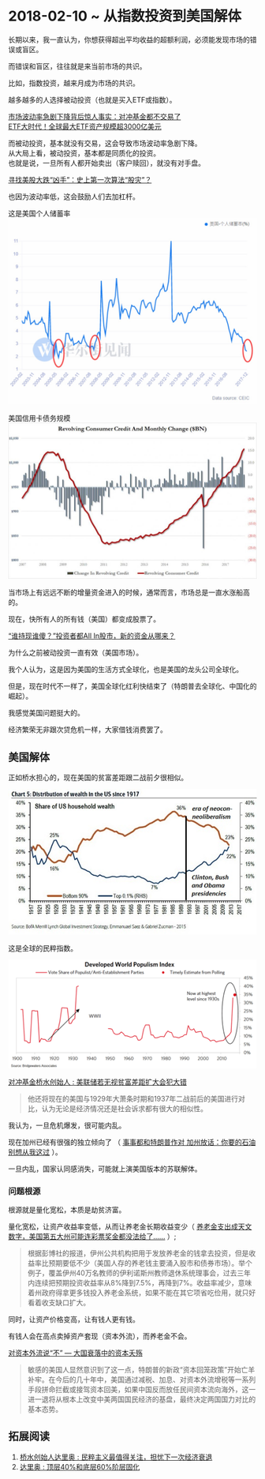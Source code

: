 # 2018-02-10 ~ 从指数投资到美国解体
长期以来，我一直认为，你想获得超出平均收益的超额利润，必须能发现市场的错误或盲区。

而错误和盲区，往往就是来当前市场的共识。

比如，指数投资，越来月成为市场的共识。

越多越多的人选择被动投资（也就是买入ETF或指数）。

[市场波动率急剧下降背后惊人事实：对冲基金都不交易了](http://t.cn/RaBOKRv)  
[ETF大时代！全球最大ETF资产规模超3000亿美元](https://wallstreetcn.com/articles/3059434)

而被动投资，基本就没有交易，这会导致市场波动率急剧下降。  
从大局上看，被动投资，基本都是同质化的投资。  
也就是说，一旦所有人都开始卖出（客户赎回），就没有对手盘。

[寻找美股大跌“凶手”：史上第一次算法“股灾”？](https://wallstreetcn.com/articles/3232876)

也因为波动率低，这会鼓励人们去加杠杆。

这是美国个人储蓄率  
![WechatIMG64507.jpeg](/-/S/jpeg/8xDOEnQisvs8HL0xCfXOyJaeFDamdL7oI-7jyQ.jpeg)

美国信用卡债务规模  
![WechatIMG64503.jpeg](/-/S/jpeg/PcMUooGucSCBx3k8Iz2TIRDrkKY4euOQmtnkew.jpeg)

当市场上有远远不断的增量资金进入的时候，通常而言，市场总是一直水涨船高的。

现在，快所有人的所有钱（美国）都变成股票了。

[“谁持现谁傻？”投资者都All In股市，新的资金从哪来？](https://wallstreetcn.com/articles/3060319)

为什么之前被动投资一直有效（美国市场）。

我个人认为，这是因为美国的生活方式全球化，也是美国的龙头公司全球化。

但是，现在时代不一样了，美国全球化红利快结束了（特朗普去全球化、中国化的崛起）。

我感觉美国问题挺大的。

经济繁荣无非跟次贷危机一样，大家借钱消费罢了。

## 美国解体

正如桥水担心的，现在美国的贫富差距跟二战前夕很相似。

![wealth-distribution1-17.jpg](/-/S/jpg/obHfSrNlMbHU7RMhpEgurlEOynoTLP6Z5-rFQg.jpg)

这是全球的民粹指数。

![Populism-Index.png](/-/S/png/hIN0pawy9Lui-9WxTgXfxFRUa2fLQpqQNGkipg.png)

[对冲基金桥水创始人 : 美联储若无视贫富差距扩大会犯大错](https://m.jiemian.com/article/1701206.html)

> 他还将现在的美国与1929年大萧条时期和1937年二战前后的美国进行对比，认为无论是经济情况还是社会诉求都有很大的相似性。

我认为，一旦危机爆发，很可能内乱。

现在加州已经有很强的独立倾向了 （ [事事都和特朗普作对 加州放话：你要的石油别想从我这过](http://www.sohu.com/a/221751978_313745) ）。

一旦内乱，国家认同感消失，可能就上演美国版本的苏联解体。

### 问题根源

根源就是量化宽松，本质是劫贫济富。

量化宽松，让资产收益率变低，从而让养老金长期收益变少（ [养老金支出成天文数字，美国第五大州可能连彩票奖金都没法给了......](http://t.cn/RKhQ4qJ) ）;

> 根据彭博社的报道，伊州公共机构把用于发放养老金的钱拿去投资，但是收益率比预期要低不少（美国人存的养老钱主要涌入股市和债券市场）。举个例子，覆盖伊州40万名教师的伊利诺斯州教师退休系统理事会，过去三年内连续把预期投资收益率从8%降到7.5%，再降到7%。收益率减少，意味着州政府得拿更多钱投入养老金系统，如果不能在其它项省吃俭用，就只好看着收支缺口扩大。

同时，让资产价格变高，让有钱人更有钱。

有钱人会在高点卖掉资产套现（资本外流），而养老金不会。

[对资本外流说“不” — 大国衰落中的资本夭殇](http://pit.ifeng.com/a/20170206/50653585_0.shtml)

> 敏感的美国人显然意识到了这一点，特朗普的新政“资本回笼政策”开始亡羊补牢。在今后的几十年中，美国通过减税、加息、对资本外流增税等一系列手段拼命拦截或接驾资本回美，如果中国反而放任民间资本流向海外，这一进一退将从根本上改变中美两国国民经济的基盘，最终决定两国国力对比的基本态势。

## 拓展阅读

1.  [桥水创始人达里奥 : 民粹主义最值得关注，担忧下一次经济衰退](http://money.163.com/17/0412/07/CHQBMQ51002580S6.html)
2.  [达里奥 : 顶层40%和底层60%阶层固化](http://www.360doc.com/content/17/1122/20/28355907_706253337.shtml)